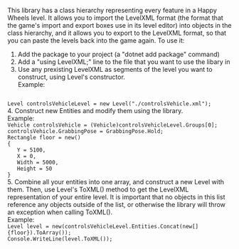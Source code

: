 This library has a class hierarchy representing every feature in a Happy Wheels level.
It allows you to import the LevelXML format (the format that the game's import and export boxes use in its level editor) into objects in the class hierarchy,
and it allows you to export to the LevelXML format, so that you can paste the levels back into the game again.
To use it:
1. Add the package to your project (a "dotnet add package" command)
2. Add a "using LevelXML;" line to the file that you want to use the libary in
3. Use any prexisting LevelXML as segments of the level you want to construct, using Level's constructor.<br />
Example:
<code>
Level controlsVehicleLevel = new Level("./controlsVehicle.xml");
</code>
4. Construct new Entities and modify them using the library. <br />
Example:
<code>
Vehicle controlsVehicle = (Vehicle)controlsVehicleLevel.Groups[0];
controlsVehicle.GrabbingPose = GrabbingPose.Hold;
Rectangle floor = new()
{
   Y = 5100,
   X = 0,
   Width = 5000,
   Height = 50
}
</code>
5. Combine all your entities into one array, and construct a new Level with them. Then, use Level's ToXML() method to get the LevelXML representation of your entire level.
It is important that no objects in this list reference any objects outside of the list, or otherwise the library will throw an exception when calling ToXML().<br />
Example:
<code>
Level level = new(controlsVehicleLevel.Entities.Concat(new[] {floor}).ToArray());
Console.WriteLine(level.ToXML());
</code>
